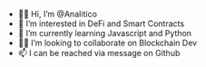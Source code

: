 - 👋🏼 Hi, I’m @AnaIitico
- 👀 I’m interested in DeFi and Smart Contracts
- 📖 I’m currently learning Javascript and Python
- 🤝🏼 I’m looking to collaborate on Blockchain Dev
- 📫 I can be reached via message on Github
